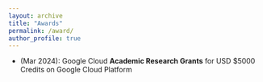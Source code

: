 ```yaml
---
layout: archive
title: "Awards"
permalink: /award/
author_profile: true
---
```


<!-- {% include base_path %}


{% for post in site.portfolio %}
  {% include archive-single.html %}
{% endfor %}
 -->


* (Mar 2024): Google Cloud **Academic Research Grants** for USD $5000 Credits on Google Cloud Platform

<!-- * (Feb 2018 - Aug 2021): CSIRO’s Data61 PhD Scholarship & Top-up Scholarship 
* (Feb 2018 - Sep 2021): UNSW PhD Tuition Fee Scholarship
* (Jun 2019): Student ePoster Scholarship & Awarded Poster Networkshop2019 hosted by AARNet
* (Feb 2019): Travel Scholarship CSIRO’s Data61/DST Group Cyber Security Summer School 
* (Nov 2017): 6th Place in Honours Thesis Poster Competition School of EET, UNSW Sydney
* (Nov 2016): Taste of Research Scholarship Faculty of Engineering, UNSW Sydney
* (Jul 2016, Jul 2017): Dean’s Honours List-Highly Recommended Faculty of Engineering, UNSW Sydney
* (Nov 2015): Summer Research Scholarship & Second Prize Winner CSIRO’s Data61 -->